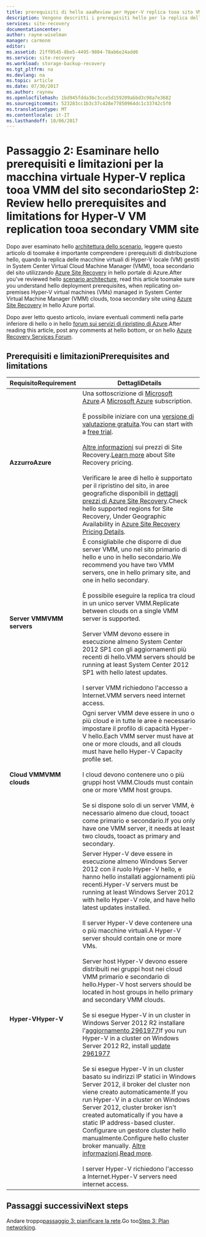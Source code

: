 ```yaml
---
title: prerequisiti di hello aaaReview per Hyper-V replica tooa sito VMM secondario con Azure Site Recovery | Documenti Microsoft
description: Vengono descritti i prerequisiti hello per la replica delle macchine virtuali Hyper-V tooa VMM del sito secondario con Azure Site Recovery.
services: site-recovery
documentationcenter: 
author: rayne-wiselman
manager: carmonm
editor: 
ms.assetid: 21ff0545-8be5-4495-9804-78ab6e24add6
ms.service: site-recovery
ms.workload: storage-backup-recovery
ms.tgt_pltfrm: na
ms.devlang: na
ms.topic: article
ms.date: 07/30/2017
ms.author: raynew
ms.openlocfilehash: 1bd945fdda36c3cce5d159209abbd3c98a7e3682
ms.sourcegitcommit: 523283cc1b3c37c428e77850964dc1c33742c5f0
ms.translationtype: MT
ms.contentlocale: it-IT
ms.lasthandoff: 10/06/2017
---
```

# <a name="step-2-review-hello-prerequisites-and-limitations-for-hyper-v-vm-replication-tooa-secondary-vmm-site"></a><span data-ttu-id="94dea-103">Passaggio 2: Esaminare hello prerequisiti e limitazioni per la macchina virtuale Hyper-V replica tooa VMM del sito secondario</span><span class="sxs-lookup"><span data-stu-id="94dea-103">Step 2: Review hello prerequisites and limitations for Hyper-V VM replication tooa secondary VMM site</span></span>


<span data-ttu-id="94dea-104">Dopo aver esaminato hello [architettura dello scenario](vmm-to-vmm-walkthrough-architecture.md), leggere questo articolo di toomake è importante comprendere i prerequisiti di distribuzione hello, quando la replica delle macchine virtuali di Hyper-V locale (VM) gestiti in System Center Virtual Cloud Machine Manager (VMM), tooa secondario del sito utilizzando [Azure Site Recovery](site-recovery-overview.md) in hello portale di Azure.</span><span class="sxs-lookup"><span data-stu-id="94dea-104">After you've reviewed hello [scenario architecture](vmm-to-vmm-walkthrough-architecture.md), read this article toomake sure you understand hello deployment prerequisites, when replicating on-premises Hyper-V virtual machines (VMs) managed in System Center Virtual Machine Manager (VMM) clouds, tooa secondary site using [Azure Site Recovery](site-recovery-overview.md) in hello Azure portal.</span></span>

<span data-ttu-id="94dea-105">Dopo aver letto questo articolo, inviare eventuali commenti nella parte inferiore di hello o in hello [forum sui servizi di ripristino di Azure](https://social.msdn.microsoft.com/forums/azure/home?forum=hypervrecovmgr).</span><span class="sxs-lookup"><span data-stu-id="94dea-105">After reading this article, post any comments at hello bottom, or on hello [Azure Recovery Services Forum](https://social.msdn.microsoft.com/forums/azure/home?forum=hypervrecovmgr).</span></span>


## <a name="prerequisites-and-limitations"></a><span data-ttu-id="94dea-106">Prerequisiti e limitazioni</span><span class="sxs-lookup"><span data-stu-id="94dea-106">Prerequisites and limitations</span></span>

<span data-ttu-id="94dea-107">**Requisito**</span><span class="sxs-lookup"><span data-stu-id="94dea-107">**Requirement**</span></span> | <span data-ttu-id="94dea-108">**Dettagli**</span><span class="sxs-lookup"><span data-stu-id="94dea-108">**Details**</span></span>
--- | ---
<span data-ttu-id="94dea-109">**Azzurro**</span><span class="sxs-lookup"><span data-stu-id="94dea-109">**Azure**</span></span> | <span data-ttu-id="94dea-110">Una sottoscrizione di [Microsoft Azure](http://azure.microsoft.com/).</span><span class="sxs-lookup"><span data-stu-id="94dea-110">A [Microsoft Azure](http://azure.microsoft.com/) subscription.</span></span><br/><br/> <span data-ttu-id="94dea-111">È possibile iniziare con una [versione di valutazione gratuita](https://azure.microsoft.com/pricing/free-trial/).</span><span class="sxs-lookup"><span data-stu-id="94dea-111">You can start with a [free trial](https://azure.microsoft.com/pricing/free-trial/).</span></span><br/><br/> <span data-ttu-id="94dea-112">[Altre informazioni](https://azure.microsoft.com/pricing/details/site-recovery/) sui prezzi di Site Recovery.</span><span class="sxs-lookup"><span data-stu-id="94dea-112">[Learn more](https://azure.microsoft.com/pricing/details/site-recovery/) about Site Recovery pricing.</span></span><br/><br/> <span data-ttu-id="94dea-113">Verificare le aree di hello è supportato per il ripristino del sito, in aree geografiche disponibili in [dettagli prezzi di Azure Site Recovery](https://azure.microsoft.com/pricing/details/site-recovery/).</span><span class="sxs-lookup"><span data-stu-id="94dea-113">Check hello supported regions for Site Recovery, Under Geographic Availability in [Azure Site Recovery Pricing Details](https://azure.microsoft.com/pricing/details/site-recovery/).</span></span>
<span data-ttu-id="94dea-114">**Server VMM**</span><span class="sxs-lookup"><span data-stu-id="94dea-114">**VMM servers**</span></span> | <span data-ttu-id="94dea-115">È consigliabile che disporre di due server VMM, uno nel sito primario di hello e uno in hello secondario.</span><span class="sxs-lookup"><span data-stu-id="94dea-115">We recommend you have two VMM servers, one in hello primary site, and one in hello secondary.</span></span><br/><br/> <span data-ttu-id="94dea-116">È possibile eseguire la replica tra cloud in un unico server VMM.</span><span class="sxs-lookup"><span data-stu-id="94dea-116">Replicate between clouds on a single VMM server is supported.</span></span><br/><br/> <span data-ttu-id="94dea-117">Server VMM devono essere in esecuzione almeno System Center 2012 SP1 con gli aggiornamenti più recenti di hello.</span><span class="sxs-lookup"><span data-stu-id="94dea-117">VMM servers should be running at least System Center 2012 SP1 with hello latest updates.</span></span><br/><br/> <span data-ttu-id="94dea-118">I server VMM richiedono l'accesso a Internet.</span><span class="sxs-lookup"><span data-stu-id="94dea-118">VMM servers need internet access.</span></span>
<span data-ttu-id="94dea-119">**Cloud VMM**</span><span class="sxs-lookup"><span data-stu-id="94dea-119">**VMM clouds**</span></span> | <span data-ttu-id="94dea-120">Ogni server VMM deve essere in uno o più cloud e in tutte le aree è necessario impostare il profilo di capacità Hyper-V hello.</span><span class="sxs-lookup"><span data-stu-id="94dea-120">Each VMM server must have at one or more clouds, and all clouds must have hello Hyper-V Capacity profile set.</span></span> <br/><br/><span data-ttu-id="94dea-121">I cloud devono contenere uno o più gruppi host VMM.</span><span class="sxs-lookup"><span data-stu-id="94dea-121">Clouds must contain one or more VMM host groups.</span></span><br/><br/> <span data-ttu-id="94dea-122">Se si dispone solo di un server VMM, è necessario almeno due cloud, tooact come primario e secondario.</span><span class="sxs-lookup"><span data-stu-id="94dea-122">If you only have one VMM server, it needs at least two clouds, tooact as primary and secondary.</span></span>
<span data-ttu-id="94dea-123">**Hyper-V**</span><span class="sxs-lookup"><span data-stu-id="94dea-123">**Hyper-V**</span></span> | <span data-ttu-id="94dea-124">Server Hyper-V deve essere in esecuzione almeno Windows Server 2012 con il ruolo Hyper-V hello, e hanno hello installati aggiornamenti più recenti.</span><span class="sxs-lookup"><span data-stu-id="94dea-124">Hyper-V servers must be running at least Windows Server 2012 with hello Hyper-V role, and have hello latest updates installed.</span></span><br/><br/> <span data-ttu-id="94dea-125">Il server Hyper-V deve contenere una o più macchine virtuali.</span><span class="sxs-lookup"><span data-stu-id="94dea-125">A Hyper-V server should contain one or more VMs.</span></span><br/><br/>  <span data-ttu-id="94dea-126">Server host Hyper-V devono essere distribuiti nei gruppi host nei cloud VMM primario e secondario di hello.</span><span class="sxs-lookup"><span data-stu-id="94dea-126">Hyper-V host servers should be located in host groups in hello primary and secondary VMM clouds.</span></span><br/><br/> <span data-ttu-id="94dea-127">Se si esegue Hyper-V in un cluster in Windows Server 2012 R2 installare l'[aggiornamento 2961977](https://support.microsoft.com/kb/2961977)</span><span class="sxs-lookup"><span data-stu-id="94dea-127">If you run Hyper-V in a cluster on Windows Server 2012 R2, install [update 2961977](https://support.microsoft.com/kb/2961977)</span></span><br/><br/> <span data-ttu-id="94dea-128">Se si esegue Hyper-V in un cluster basato su indirizzi IP statici in Windows Server 2012, il broker del cluster non viene creato automaticamente.</span><span class="sxs-lookup"><span data-stu-id="94dea-128">If you run Hyper-V in a cluster on Windows Server 2012, cluster broker isn't created automatically if you have a static IP address-based cluster.</span></span> <span data-ttu-id="94dea-129">Configurare un gestore cluster hello manualmente.</span><span class="sxs-lookup"><span data-stu-id="94dea-129">Configure hello cluster broker manually.</span></span> <span data-ttu-id="94dea-130">[Altre informazioni](http://social.technet.microsoft.com/wiki/contents/articles/18792.configure-replica-broker-role-cluster-to-cluster-replication.aspx).</span><span class="sxs-lookup"><span data-stu-id="94dea-130">[Read more](http://social.technet.microsoft.com/wiki/contents/articles/18792.configure-replica-broker-role-cluster-to-cluster-replication.aspx).</span></span><br/><br/> <span data-ttu-id="94dea-131">I server Hyper-V richiedono l'accesso a Internet.</span><span class="sxs-lookup"><span data-stu-id="94dea-131">Hyper-V servers need internet access.</span></span>




## <a name="next-steps"></a><span data-ttu-id="94dea-132">Passaggi successivi</span><span class="sxs-lookup"><span data-stu-id="94dea-132">Next steps</span></span>

<span data-ttu-id="94dea-133">Andare troppo[passaggio 3: pianificare la rete](vmm-to-vmm-walkthrough-network.md).</span><span class="sxs-lookup"><span data-stu-id="94dea-133">Go too[Step 3: Plan networking](vmm-to-vmm-walkthrough-network.md).</span></span>
